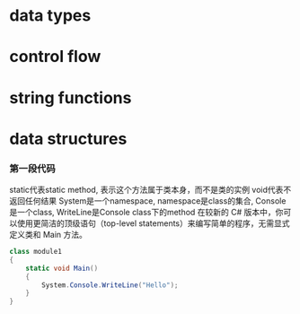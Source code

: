 # data types


# control flow

# string functions

# data structures



### 第一段代码
static代表static method, 表示这个方法属于类本身，而不是类的实例
void代表不返回任何结果
System是一个namespace, namespace是class的集合, Console是一个class, WriteLine是Console class下的method
在较新的 C# 版本中，你可以使用更简洁的顶级语句（top-level statements）来编写简单的程序，无需显式定义类和 Main 方法。
```C#
class module1
{
    static void Main()
    {
        System.Console.WriteLine("Hello");
    }
}
```

